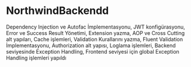 # NorthwindBackendd
 Dependency Injection ve Autofac İmplementasyonu, JWT konfigürasyonu, Error ve Success Result Yönetimi, Extension yazma, AOP ve Cross Cutting alt yapıları, Cache işlemleri, Validation Kurallarını yazma, Fluent Validation İmplementasyonu, Authorization alt yapısı, Loglama işlemleri, Backend seviyesinde Exception Handling, Frontend seviyesi için global Exception Handling işlemleri yapıldı
